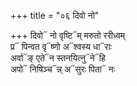 +++
title = "०६ दिवो नो"

+++
दिवो᳓ नो वृष्टि᳓म् मरुतो ररीध्वम्  
प्र᳓ पिन्वत वृ᳓ष्णो अ᳓श्वस्य धा᳓राः  
अर्वा᳓ङ् एते᳓न स्तनयित्नु᳓ने᳓हि  
अपो᳓ निषिञ्च᳓न्न् अ᳓सुरः पिता᳓ नः